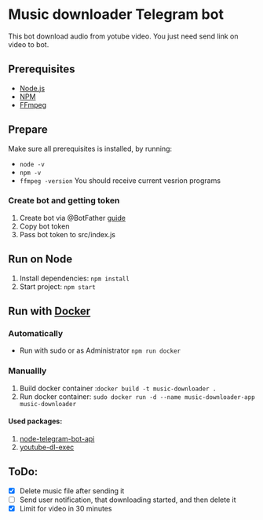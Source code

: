 # Music downloader Telegram bot

This bot download audio from yotube video. You just need send link on video to bot.

## Prerequisites
- [Node.js](https://nodejs.org/en)
- [NPM](https://www.npmjs.com/)
- [FFmpeg](https://ffmpeg.org/)

## Prepare
Make sure all prerequisites is installed, by running:
- ```node -v```
- ```npm -v```
- ```ffmpeg -version```
You should receive current vesrion programs

### Create bot and getting token
1. Create bot via @BotFather [guide](https://core.telegram.org/bots/tutorial#obtain-your-bot-token) 
2. Copy bot token
3. Pass bot token to src/index.js

## Run on Node
1. Install dependencies: ```npm install```
2. Start project: ```npm start```

## Run with [Docker](https://www.docker.com)
### Automatically
- Run with sudo or as Administrator ```npm run docker```
### Manuallly
1. Build docker container :```docker build -t music-downloader .```
2. Run docker container: ```sudo docker run -d --name music-downloader-app music-downloader```

#### Used packages:
1. [node-telegram-bot-api](https://www.npmjs.com/package/node-telegram-bot-api)
2. [youtube-dl-exec](https://www.npmjs.com/package/youtube-dl-exec)

## ToDo:
- [X] Delete music file after sending it
- [ ] Send user notification, that downloading started, and then delete it
- [X] Limit for video in 30 minutes